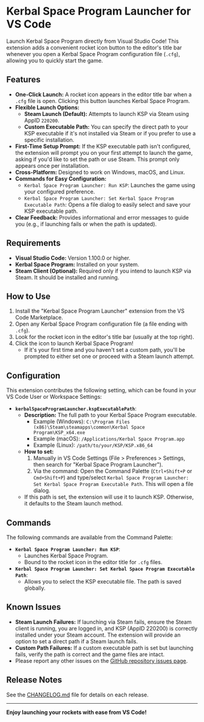 # Kerbal Space Program Launcher for VS Code

Launch Kerbal Space Program directly from Visual Studio Code! This extension adds a convenient rocket icon button to the editor's title bar whenever you open a Kerbal Space Program configuration file (`.cfg`), allowing you to quickly start the game.

## Features

*   **One-Click Launch:** A rocket icon appears in the editor title bar when a `.cfg` file is open. Clicking this button launches Kerbal Space Program.
*   **Flexible Launch Options:**
    *   **Steam Launch (Default):** Attempts to launch KSP via Steam using AppID `220200`.
    *   **Custom Executable Path:** You can specify the direct path to your KSP executable if it's not installed via Steam or if you prefer to use a specific installation.
*   **First-Time Setup Prompt:** If the KSP executable path isn't configured, the extension will prompt you on your first attempt to launch the game, asking if you'd like to set the path or use Steam. This prompt only appears once per installation.
*   **Cross-Platform:** Designed to work on Windows, macOS, and Linux.
*   **Commands for Easy Configuration:**
    *   `Kerbal Space Program Launcher: Run KSP`: Launches the game using your configured preference.
    *   `Kerbal Space Program Launcher: Set Kerbal Space Program Executable Path`: Opens a file dialog to easily select and save your KSP executable path.
*   **Clear Feedback:** Provides informational and error messages to guide you (e.g., if launching fails or when the path is updated).

## Requirements

*   **Visual Studio Code:** Version 1.100.0 or higher.
*   **Kerbal Space Program:** Installed on your system.
*   **Steam Client (Optional):** Required only if you intend to launch KSP via Steam. It should be installed and running.

## How to Use

1.  Install the "Kerbal Space Program Launcher" extension from the VS Code Marketplace.
2.  Open any Kerbal Space Program configuration file (a file ending with `.cfg`).
3.  Look for the rocket icon in the editor's title bar (usually at the top right).
4.  Click the icon to launch Kerbal Space Program!
    *   If it's your first time and you haven't set a custom path, you'll be prompted to either set one or proceed with a Steam launch attempt.

## Configuration

This extension contributes the following setting, which can be found in your VS Code User or Workspace Settings:

*   **`kerbalSpaceProgramLauncher.kspExecutablePath`**:
    *   **Description:** The full path to your Kerbal Space Program executable.
        *   Example (Windows): `C:\Program Files (x86)\Steam\steamapps\common\Kerbal Space Program\KSP_x64.exe`
        *   Example (macOS): `/Applications/Kerbal Space Program.app`
        *   Example (Linux): `/path/to/your/KSP/KSP.x86_64`
    *   **How to set:**
        1.  Manually in VS Code Settings (File > Preferences > Settings, then search for "Kerbal Space Program Launcher").
        2.  Via the command: Open the Command Palette (`Ctrl+Shift+P` or `Cmd+Shift+P`) and type/select `Kerbal Space Program Launcher: Set Kerbal Space Program Executable Path`. This will open a file dialog.
    *   If this path is set, the extension will use it to launch KSP. Otherwise, it defaults to the Steam launch method.

## Commands

The following commands are available from the Command Palette:

*   **`Kerbal Space Program Launcher: Run KSP`**:
    *   Launches Kerbal Space Program.
    *   Bound to the rocket icon in the editor title for `.cfg` files.
*   **`Kerbal Space Program Launcher: Set Kerbal Space Program Executable Path`**:
    *   Allows you to select the KSP executable file. The path is saved globally.

## Known Issues

*   **Steam Launch Failures:** If launching via Steam fails, ensure the Steam client is running, you are logged in, and KSP (AppID 220200) is correctly installed under your Steam account. The extension will provide an option to set a direct path if a Steam launch fails.
*   **Custom Path Failures:** If a custom executable path is set but launching fails, verify the path is correct and the game files are intact.
*   Please report any other issues on the [GitHub repository issues page](https://github.com/pauverblom/ExtensionKSP/issues).

## Release Notes

See the [CHANGELOG.md](CHANGELOG.md) file for details on each release.

---

**Enjoy launching your rockets with ease from VS Code!**
